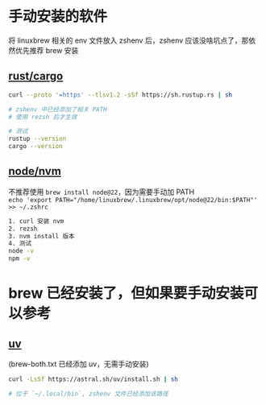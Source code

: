 # 手动安装的软件

将 linuxbrew 相关的 env 文件放入 zshenv 后，zshenv 应该没啥坑点了，那依然优先推荐 brew 安装

## [rust/cargo](https://rustup.rs/)
```bash
curl --proto '=https' --tlsv1.2 -sSf https://sh.rustup.rs | sh

# zshenv 中已经添加了相关 PATH
# 使用 rezsh 后才生效

# 测试
rustup --version
cargo --version
```

## [node/nvm](https://nodejs.org/en/download)
不推荐使用 `brew install node@22`，因为需要手动加 PATH\
`echo 'export PATH="/home/linuxbrew/.linuxbrew/opt/node@22/bin:$PATH"' >> ~/.zshrc`

```bash
1. curl 安装 nvm
2. rezsh
3. nvm install 版本
4. 测试
node -v
npm -v
```

# brew 已经安装了，但如果要手动安装可以参考

## [uv](https://docs.astral.sh/uv/getting-started/installation/) 
(brew-both.txt 已经添加 uv，无需手动安装)
```bash
curl -LsSf https://astral.sh/uv/install.sh | sh

# 位于 `~/.local/bin`, zshenv 文件已经添加该路径
```


